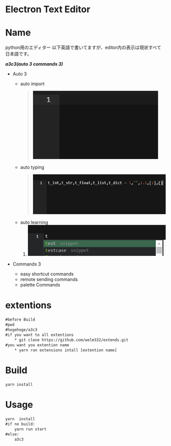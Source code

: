 Electron Text Editor
==
# Name
python用のエディター
以下英語で書いてますが、editor内の表示は現状すべて日本語です。

***a3c3(auto 3 commands 3)***
* Auto 3
    * auto import 
        > ![demo](./Gifs/auto_import.gif)
    * auto typing
        > ![demo](./Gifs/auto_typing.gif)
    * auto learning
        1. ![demo2](./Gifs/auto_learning1.gif)

* Commands 3
    * easy shortcut commands
    * remote sending commands
    * palette Commands 
    
#  extentions
    #before Build
    #pwd
    #hogehoge/a3c3
    #if you want to all extentions
        * git clone https://github.com/welm332/extends.git
    #you want you extention name
        * yarn run extensions intall [extention name]
    
# Build
    yarn install
# Usage
    yarn  install
    #if no build:
        yarn run start
    #else:
        a3c3
